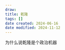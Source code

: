 ```yaml
---
draw:
title: 乾隆
tags: []
date created: 2024-06-16
date modified: 2024-11-12
---
```


为什么说乾隆是个政治机器

<!-- more -->

